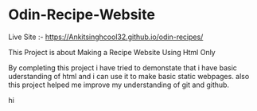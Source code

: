 # Odin-Recipe-Website

Live Site :- https://Ankitsinghcool32.github.io/odin-recipes/

This Project is about Making a Recipe Website Using Html Only

By completing this project i have tried to demonstate that i have basic
uderstanding of html and i can use it to make basic static webpages.
also this project helped me improve my understanding of git and github.

hi
